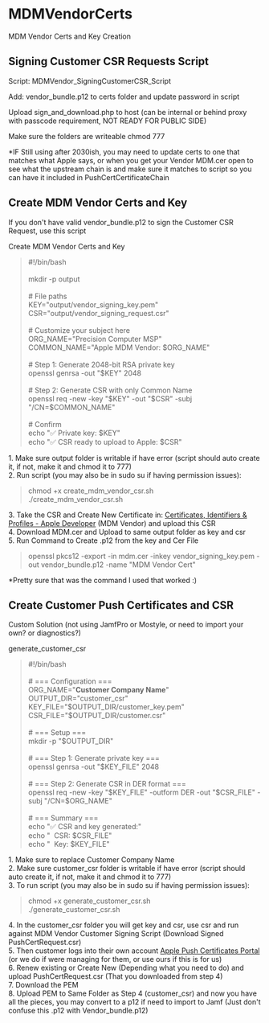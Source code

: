 # MDMVendorCerts
MDM Vendor Certs and Key Creation



<h2 id="bkmrk-signing-customer-csr">Signing Customer CSR Requests Script</h2>
<p id="bkmrk-script%3A-mdmvendor_si">Script: MDMVendor_SigningCustomerCSR_Script</p>
<p id="bkmrk-replace%3A-vendor_bund">Add: vendor_bundle.p12 to certs folder and update password in script</p>
<p id="bkmrk-upload-sign_and_down">Upload sign_and_download.php to host (can be internal or behind proxy with passcode requirement, NOT READY FOR PUBLIC SIDE)</p>
<p id="bkmrk-make-sure-the-folder">Make sure the folders are writeable chmod 777</p>
<p id="bkmrk-%2Aif-still-using-afte">*IF Still using after 2030ish, you may need to update certs to one that matches what Apple says, or when you get your Vendor MDM.cer open to see what the upstream chain is and make sure it matches to script so you can have it included in PushCertCertificateChain</p>
<p id="bkmrk-%C2%A0"></p>
<h2 id="bkmrk-create-mdm-vendor-ce">Create MDM Vendor Certs and Key</h2>
<p id="bkmrk-if-you-don%27t-have-va">If you don't have valid vendor_bundle.p12 to sign the Customer CSR Request, use this script</p>
<p id="bkmrk-create-mdm-vendor-ce-1">Create MDM Vendor Certs and Key</p>
<blockquote id="bkmrk-%23%21%2Fbin%2Fbash-mkdir--p">
<div>
<div>#!/bin/bash</div>
<br>
<div>mkdir -p output</div>
<br>
<div># File paths</div>
<div>KEY="output/vendor_signing_key.pem"</div>
<div>CSR="output/vendor_signing_request.csr"</div>
<br>
<div># Customize your subject here</div>
<div>ORG_NAME="Precision Computer MSP"</div>
<div>COMMON_NAME="Apple MDM Vendor: $ORG_NAME"</div>
<br>
<div># Step 1: Generate 2048-bit RSA private key</div>
<div>openssl genrsa -out "$KEY" 2048</div>
<br>
<div># Step 2: Generate CSR with only Common Name</div>
<div>openssl req -new -key "$KEY" -out "$CSR" -subj "/CN=$COMMON_NAME"</div>
<br>
<div># Confirm</div>
<div>echo "✅ Private key: $KEY"</div>
<div>echo "✅ CSR ready to upload to Apple: $CSR"</div>
</div>
</blockquote>
<div id="bkmrk-make-sure-output-is-">1. Make sure output folder is writable if have error (script should auto create it, if not, make it and chmod it to 777)</div>
<div id="bkmrk-"></div>
<div id="bkmrk-to-run-script-%28you-m">2. Run script (you may also be in sudo su if having permission issues):</div>
<blockquote id="bkmrk-chmod-%2Bx-create_mdm_">
<div>chmod +x create_mdm_vendor_csr.sh<br>./create_mdm_vendor_csr.sh</div>
</blockquote>
<div id="bkmrk-3.-take-the-csr-and-">3. Take the CSR and Create New Certificate in:&nbsp;<a href="https://developer.apple.com/account/resources/certificates/list">Certificates, Identifiers &amp; Profiles - Apple Developer</a> (MDM Vendor) and upload this CSR</div>
<div id="bkmrk-4.-download-mdm.cer-">4. Download MDM.cer and Upload to same output folder as key and csr</div>
<div id="bkmrk-5.-run-command-to-cr">5. Run Command to Create .p12 from the key and Cer File</div>
<blockquote id="bkmrk-openssl-pkcs12--expo">
<div>openssl pkcs12 -export&nbsp;-in mdm.cer&nbsp;-inkey vendor_signing_key.pem&nbsp;-out vendor_bundle.p12&nbsp;-name "MDM Vendor Cert"</div>
</blockquote>
<div id="bkmrk-%2Apretty-sure-that-wa">*Pretty sure that was the command I used that worked :)</div>
<h2 id="bkmrk-create-customer-push">Create Customer Push Certificates and CSR&nbsp;</h2>
<p id="bkmrk-custom-solution-%28not">Custom Solution (not using JamfPro or Mostyle, or need to import your own? or diagnostics?)</p>
<p id="bkmrk-generate_customer_cs">generate_customer_csr</p>
<blockquote id="bkmrk-%23%21%2Fbin%2Fbash-%23-%3D%3D%3D-co">
<div>
<div>#!/bin/bash</div>
<br>
<div># === Configuration ===</div>
<div>ORG_NAME="<strong>Customer Company Name</strong>"</div>
<div>OUTPUT_DIR="customer_csr"</div>
<div>KEY_FILE="$OUTPUT_DIR/customer_key.pem"</div>
<div>CSR_FILE="$OUTPUT_DIR/customer.csr"</div>
<br>
<div># === Setup ===</div>
<div>mkdir -p "$OUTPUT_DIR"</div>
<br>
<div># === Step 1: Generate private key ===</div>
<div>openssl genrsa -out "$KEY_FILE" 2048</div>
<br>
<div># === Step 2: Generate CSR in DER format ===</div>
<div>openssl req -new -key "$KEY_FILE" -outform DER -out "$CSR_FILE" -subj "/CN=$ORG_NAME"</div>
<br>
<div># === Summary ===</div>
<div>echo "✅ CSR and key generated:"</div>
<div>echo " &nbsp;CSR: $CSR_FILE"</div>
<div>echo " &nbsp;Key: $KEY_FILE"</div>
</div>
</blockquote>
<div id="bkmrk-make-sure-to-replace">1. Make sure to replace Customer Company Name</div>
<div id="bkmrk--1"></div>
<div id="bkmrk-make-sure-customer_c">
<div id="bkmrk-make-sure-customer_c-1">2. Make sure customer_csr folder is writable if have error (script should auto create it, if not, make it and chmod it to 777)</div>
<div id="bkmrk--2"></div>
<div id="bkmrk-to-run-script-%28you-m-1">3. To run script (you may also be in sudo su if having permission issues):</div>
</div>
<blockquote id="bkmrk-chmod-%2Bx-generate_cu">
<div>chmod +x generate_customer_csr.sh<br>./generate_customer_csr.sh</div>
</blockquote>
<div id="bkmrk-4.-in-the-customer_c">4. In the customer_csr folder you will get key and csr, use csr and run against MDM Vendor Customer Signing Script (Download Signed PushCertRequest.csr)</div>
<div id="bkmrk-5.-then-customer-log">5. Then customer logs into their own account <a href="https://identity.apple.com/pushcert/">Apple Push Certificates Portal</a> (or we do if were managing for them, or use ours if this is for us)</div>
<div id="bkmrk-6.-renew-existing-or">6. Renew existing or Create New (Depending what you need to do) and upload PushCertRequest.csr (That you downloaded from step 4)</div>
<div id="bkmrk-7.-download-the-pem">7. Download the PEM</div>
<div id="bkmrk-8.-upload-pem-to-sam">8. Upload PEM to Same Folder as Step 4 (customer_csr) and now you have all the pieces, you may convert to a p12 if need to import to Jamf (Just don't confuse this .p12 with Vendor_bundle.p12)</div>
